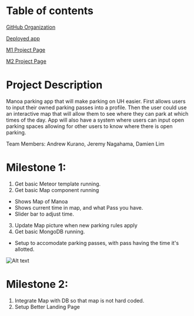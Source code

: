 # Table of contents

[GitHub Organization](https://github.com/manoamaps/source)

[Deployed app](http://manoamaps.meteorapp.com/#/)

[M1 Project Page](https://github.com/manoamaps/source/projects/1)

[M2 Project Page](https://github.com/manoamaps/source/projects/2)

# Project Description
Manoa parking app that will make parking on UH easier. First allows users to input their owned parking passes into a profile.  Then the user could use an interactive map that will allow them to see where they can park at which times of the day.  App will also have a system where users can input open parking spaces allowing for other users to know where there is open parking.

Team Members: Andrew Kurano, Jeremy Nagahama, Damien Lim

# Milestone 1:
 1. Get basic Meteor template running.
 2. Get basic Map component running 
  * Shows Map of Manoa
  * Shows current time in map, and what Pass you have.
  * Slider bar to adjust time.
 3. Update Map picture when new parking rules apply  
 4. Get basic MongoDB running.
  * Setup to accomodate parking passes, with pass having the time it's allotted.
  
  ![Alt text](imgs/Add.jpg?raw=true "Title")


# Milestone 2:
1. Integrate Map with DB so that map is not hard coded.
2. Setup Better Landing Page















